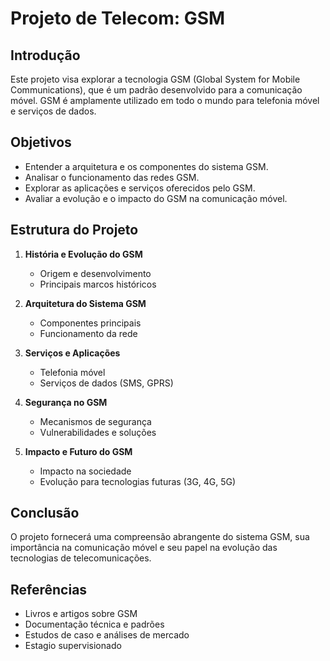 # Projeto de Telecom: GSM

## Introdução
Este projeto visa explorar a tecnologia GSM (Global System for Mobile Communications), que é um padrão desenvolvido para a comunicação móvel. GSM é amplamente utilizado em todo o mundo para telefonia móvel e serviços de dados.

## Objetivos
- Entender a arquitetura e os componentes do sistema GSM.
- Analisar o funcionamento das redes GSM.
- Explorar as aplicações e serviços oferecidos pelo GSM.
- Avaliar a evolução e o impacto do GSM na comunicação móvel.

## Estrutura do Projeto
1. **História e Evolução do GSM**
    - Origem e desenvolvimento
    - Principais marcos históricos

2. **Arquitetura do Sistema GSM**
    - Componentes principais
    - Funcionamento da rede

3. **Serviços e Aplicações**
    - Telefonia móvel
    - Serviços de dados (SMS, GPRS)

4. **Segurança no GSM**
    - Mecanismos de segurança
    - Vulnerabilidades e soluções

5. **Impacto e Futuro do GSM**
    - Impacto na sociedade
    - Evolução para tecnologias futuras (3G, 4G, 5G)

## Conclusão
O projeto fornecerá uma compreensão abrangente do sistema GSM, sua importância na comunicação móvel e seu papel na evolução das tecnologias de telecomunicações.

## Referências
- Livros e artigos sobre GSM
- Documentação técnica e padrões
- Estudos de caso e análises de mercado
- Estagio supervisionado
